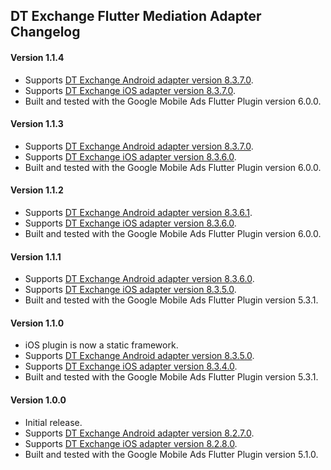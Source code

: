 ## DT Exchange Flutter Mediation Adapter Changelog

#### Version 1.1.4
* Supports [DT Exchange Android adapter version 8.3.7.0](https://github.com/googleads/googleads-mobile-android-mediation/blob/main/ThirdPartyAdapters/dtexchange/CHANGELOG.md#version-8370).
* Supports [DT Exchange iOS adapter version 8.3.7.0](https://github.com/googleads/googleads-mobile-ios-mediation/blob/main/adapters/DTExchange/CHANGELOG.md#version-8370).
* Built and tested with the Google Mobile Ads Flutter Plugin version 6.0.0.

#### Version 1.1.3
* Supports [DT Exchange Android adapter version 8.3.7.0](https://github.com/googleads/googleads-mobile-android-mediation/blob/main/ThirdPartyAdapters/dtexchange/CHANGELOG.md#version-8370).
* Supports [DT Exchange iOS adapter version 8.3.6.0](https://github.com/googleads/googleads-mobile-ios-mediation/blob/main/adapters/DTExchange/CHANGELOG.md#version-8360).
* Built and tested with the Google Mobile Ads Flutter Plugin version 6.0.0.

#### Version 1.1.2
* Supports [DT Exchange Android adapter version 8.3.6.1](https://github.com/googleads/googleads-mobile-android-mediation/blob/main/ThirdPartyAdapters/dtexchange/CHANGELOG.md#version-8361).
* Supports [DT Exchange iOS adapter version 8.3.6.0](https://github.com/googleads/googleads-mobile-ios-mediation/blob/main/adapters/DTExchange/CHANGELOG.md#version-8360).
* Built and tested with the Google Mobile Ads Flutter Plugin version 6.0.0.

#### Version 1.1.1
* Supports [DT Exchange Android adapter version 8.3.6.0](https://github.com/googleads/googleads-mobile-android-mediation/blob/main/ThirdPartyAdapters/dtexchange/CHANGELOG.md#version-8360).
* Supports [DT Exchange iOS adapter version 8.3.5.0](https://github.com/googleads/googleads-mobile-ios-mediation/blob/main/adapters/DTExchange/CHANGELOG.md#version-8350).
* Built and tested with the Google Mobile Ads Flutter Plugin version 5.3.1.

#### Version 1.1.0
* iOS plugin is now a static framework.
* Supports [DT Exchange Android adapter version 8.3.5.0](https://github.com/googleads/googleads-mobile-android-mediation/blob/main/ThirdPartyAdapters/dtexchange/CHANGELOG.md#version-8350).
* Supports [DT Exchange iOS adapter version 8.3.4.0](https://github.com/googleads/googleads-mobile-ios-mediation/blob/main/adapters/DTExchange/CHANGELOG.md#version-8340).
* Built and tested with the Google Mobile Ads Flutter Plugin version 5.3.1.

#### Version 1.0.0
* Initial release.
* Supports [DT Exchange Android adapter version 8.2.7.0](https://github.com/googleads/googleads-mobile-android-mediation/blob/main/ThirdPartyAdapters/dtexchange/CHANGELOG.md#version-8270).
* Supports [DT Exchange iOS adapter version 8.2.8.0](https://github.com/googleads/googleads-mobile-ios-mediation/blob/main/adapters/DTExchange/CHANGELOG.md#version-8280).
* Built and tested with the Google Mobile Ads Flutter Plugin version 5.1.0.
